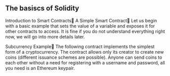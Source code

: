 ## The basiscs of Solidity

Introduction to Smart Contracts
A Simple Smart Contract
Let us begin with a basic example that sets the value of a variable and exposes it for other contracts to access. It is fine if you do not understand everything right now, we will go into more details later.

Subcurrency Example
The following contract implements the simplest form of a cryptocurrency. The contract allows only its creator to create new coins (different issuance schemes are possible). Anyone can send coins to each other without a need for registering with a username and password, all you need is an Ethereum keypair.
